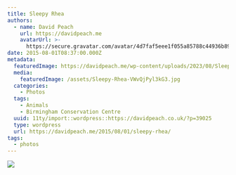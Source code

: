 ```yaml
---
title: Sleepy Rhea
authors:
  - name: David Peach
    url: https://davidpeach.me
    avatarUrl: >-
      https://secure.gravatar.com/avatar/4d7faf5eee1f055a85788c44936b8995eaab6dfb004e7854ec747ccb272e91ee?s=96&d=mm&r=g
date: 2015-08-01T08:37:00.000Z
metadata:
  featuredImage: https://davidpeach.me/wp-content/uploads/2023/08/Sleepy-Rhea.jpg
  media:
    featuredImage: /assets/Sleepy-Rhea-VWvQjPyl3kG3.jpg
  categories:
    - Photos
  tags:
    - Animals
    - Birmingham Conservation Centre
  uuid: 11ty/import::wordpress::https://davidpeach.co.uk/?p=39025
  type: wordpress
  url: https://davidpeach.me/2015/08/01/sleepy-rhea/
tags:
  - photos
---
```

[![](/assets/Sleepy-Rhea-1024x758-zz64yWUmSYDY.jpg)](/assets/Sleepy-Rhea-1024x758-zz64yWUmSYDY.jpg)